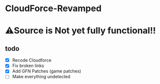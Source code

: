 # CloudForce-Revamped
# ⚠️Source is Not yet fully functional!!
## todo

- [x] Recode Cloudforce
- [x] Fix broken links
- [x] Add GFN Patches (game patches)
- [ ] Make everything undetected
